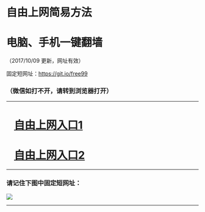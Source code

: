 ﻿# 自由上网简易方法

# 电脑、手机一键翻墙

（2017/10/09 更新，网址有效）

固定短网址：https://git.io/free99

### （微信如打不开，请转到浏览器打开）


***





# &nbsp;&nbsp; <a href="http://ft350932358.fwq-tz-1001.info/fwqtz01.html?t=10090016711 " target="_blank">自由上网入口1</a>
# &nbsp;&nbsp; <a href="http://ft1921615190.fwq-tz-1002.info/fwqtz02.html?t=100900121423 " target="_blank">自由上网入口2</a>
***

### 请记住下图中固定短网址：

<img src="https://s3-us-west-2.amazonaws.com/fwq-1001/yjfq-20170905okok.png" /> 


***

